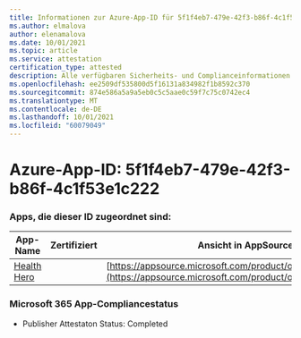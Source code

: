 ```yaml
---
title: Informationen zur Azure-App-ID für 5f1f4eb7-479e-42f3-b86f-4c1f53e1c222
ms.author: elmalova
author: elenamalova
ms.date: 10/01/2021
ms.topic: article
ms.service: attestation
certification_type: attested
description: Alle verfügbaren Sicherheits- und Complianceinformationen für 5f1f4eb7-479e-42f3-b86f-4c1f53e1c222.
ms.openlocfilehash: ee2509df535800d5f16131a834982f1b8592c370
ms.sourcegitcommit: 874e586a5a9a5eb0c5c5aae0c59f7c75c0742ec4
ms.translationtype: MT
ms.contentlocale: de-DE
ms.lasthandoff: 10/01/2021
ms.locfileid: "60079049"
---
```

# <a name="azure-app-id-5f1f4eb7-479e-42f3-b86f-4c1f53e1c222"></a>Azure-App-ID: 5f1f4eb7-479e-42f3-b86f-4c1f53e1c222


### <a name="apps-associated-with-this-id"></a>Apps, die dieser ID zugeordnet sind:
| **App-Name** | **Zertifiziert** | **Ansicht in AppSource** |
|--------------|---------------|-----------------------|
| [Health Hero](https://docs.microsoft.com/microsoft-365-app-certification/forward/WA200001405) |  | [https://appsource.microsoft.com/product/office/WA200001405](https://appsource.microsoft.com/product/office/WA200001405) |

### <a name="microsoft-365-app-compliance-status"></a>Microsoft 365 App-Compliancestatus
- Publisher Attestaton Status: Completed
